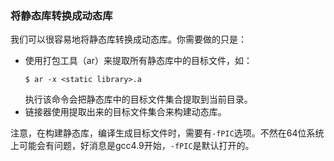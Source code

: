 ### 将静态库转换成动态库

我们可以很容易地将静态库转换成动态库。你需要做的只是：

- 使用打包工具（ar）来提取所有静态库中的目标文件，如：
    ```
    $ ar -x <static library>.a
    ```
    执行该命令会把静态库中的目标文件集合提取到当前目录。
- 链接器使用提取出来的目标文件集合来构建动态库。

注意，在构建静态库，编译生成目标文件时，需要有`-fPIC`选项。不然在64位系统上可能会有问题，好消息是gcc4.9开始，`-fPIC`是默认打开的。
